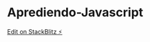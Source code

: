 # Aprediendo-Javascript

[Edit on StackBlitz ⚡️](https://stackblitz.com/edit/stackblitz-starters-fcfbvk)